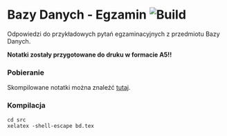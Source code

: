 # Bazy Danych - Egzamin ![Build](https://github.com/hjaremko/bd-egzamin/workflows/Build/badge.svg)
Odpowiedzi do przykładowych pytań egzaminacyjnych z przedmiotu Bazy Danych.

**Notatki zostały przygotowane do druku w formacie A5!!**

### Pobieranie
Skompilowane notatki można znaleźć [tutaj](https://github.com/hjaremko/bd-egzamin/releases).

### Kompilacja
```
cd src
xelatex -shell-escape bd.tex
```
